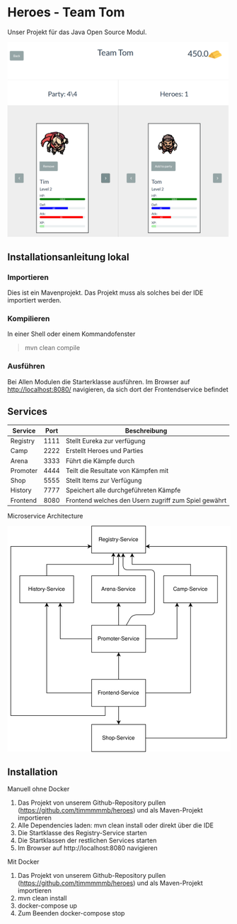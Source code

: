 # Heroes - Team Tom
Unser Projekt für das Java Open Source Modul.

<img alt="screenshot of the fronted" src="./resources/screenshot.png" width="500">

## Installationsanleitung lokal

### Importieren

Dies ist ein Mavenprojekt. Das Projekt muss als solches bei der IDE importiert werden.

### Kompilieren

In einer Shell oder einem Kommandofenster

>
> mvn clean compile
>

### Ausführen

Bei Allen Modulen die Starterklasse ausführen.
Im Browser auf <http://localhost:8080/> navigieren, da sich dort der Frontendservice befindet

## Services

| Service | Port | Beschreibung |
| --- | --- | --- |
| Registry | 1111 | Stellt Eureka zur verfügung|
| Camp | 2222 | Erstellt Heroes und Parties |
| Arena | 3333 | Führt die Kämpfe durch |
| Promoter | 4444 | Teilt die Resultate von Kämpfen mit |
| Shop | 5555 | Stellt Items zur Verfügung |
| History | 7777 | Speichert alle durchgeführeten Kämpfe |
| Frontend | 8080 | Frontend welches den Usern zugriff zum Spiel gewährt 

Microservice Architecture

<img src="./resources/Microservice Architecture.svg">

## Installation
Manuell ohne Docker
1. Das Projekt von unserem Github-Repository pullen (https://github.com/timmmmmb/heroes) und als Maven-Projekt importieren
2. Alle Dependencies laden: mvn clean install oder direkt über die IDE
3. Die Startklasse des Registry-Service starten
4. Die Startklassen der restlichen Services starten
5. Im Browser auf http://localhost:8080 navigieren

Mit Docker
1. Das Projekt von unserem Github-Repository pullen (https://github.com/timmmmmb/heroes) und als Maven-Projekt importieren
2. mvn clean install
3. docker-compose up
4. Zum Beenden docker-compose stop
